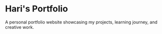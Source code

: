 # Hari's Portfolio
A personal portfolio website showcasing my projects, learning journey, and creative work.